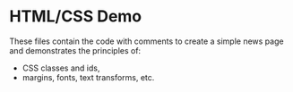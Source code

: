 # HTML/CSS Demo

These files contain the code with comments to create a simple news page and demonstrates the principles of:

- CSS classes and ids,
- margins, fonts, text transforms, etc.

